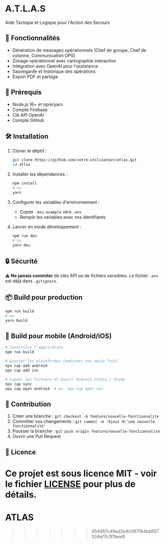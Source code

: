 # A.T.L.A.S

Aide Tactique et Logique pour l'Action des Secours

## 📱 Fonctionnalités

- Génération de messages opérationnels (Chef de groupe, Chef de colonne, Communication OPS)
- Zonage opérationnel avec cartographie interactive
- Intégration avec OpenAI pour l'assistance
- Sauvegarde et historique des opérations
- Export PDF et partage

## 🚀 Prérequis

- Node.js 16+ et npm/yarn
- Compte Firebase
- Clé API OpenAI
- Compte GitHub

## 🛠 Installation

1. Cloner le dépôt :
   ```bash
   git clone https://github.com/votre-utilisateur/atlas.git
   cd atlas
   ```

2. Installer les dépendances :
   ```bash
   npm install
   # ou
   yarn
   ```

3. Configurer les variables d'environnement :
   - Copier `.env.example` vers `.env`
   - Remplir les variables avec vos identifiants

4. Lancer en mode développement :
   ```bash
   npm run dev
   # ou
   yarn dev
   ```

## 🔒 Sécurité

⚠️ **Ne jamais commiter** de clés API ou de fichiers sensibles. Le fichier `.env` est déjà dans `.gitignore`.

## 📦 Build pour production

```bash
npm run build
# ou
yarn build
```

## 📱 Build pour mobile (Android/iOS)

```bash
# Construire l'application
npm run build

# Ajouter les plateformes (exécuter une seule fois)
npx cap add android
npx cap add ios

# Copier les fichiers et ouvrir Android Studio / Xcode
npx cap sync
npx cap open android  # ou 'npx cap open ios'
```

## 🤝 Contribution

1. Créer une branche : `git checkout -b feature/nouvelle-fonctionnalite`
2. Committer vos changements : `git commit -m 'Ajout d\'une nouvelle fonctionnalité'`
3. Pousser la branche : `git push origin feature/nouvelle-fonctionnalite`
4. Ouvrir une Pull Request

## 📄 Licence

Ce projet est sous licence MIT - voir le fichier [LICENSE](LICENSE) pour plus de détails.
=======
# ATLAS
>>>>>>> 454457c49ed2e9c067164bb657334ef7c3f1bee8

